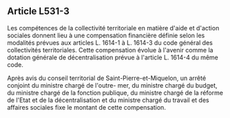 ## Article L531-3

Les compétences de la collectivité territoriale en matière d'aide et d'action sociales donnent lieu à une
compensation financière définie selon les modalités prévues aux articles L. 1614-1 à L. 1614-3 du code
général des collectivités territoriales. Cette compensation évolue à l'avenir comme la dotation générale de
décentralisation prévue à l'article L. 1614-4 du même code.

Après avis du conseil territorial de Saint-Pierre-et-Miquelon, un arrêté conjoint du ministre chargé de l'outre-
mer, du ministre chargé du budget, du ministre chargé de la fonction publique, du ministre chargé de la
réforme de l'Etat et de la décentralisation et du ministre chargé du travail et des affaires sociales fixe le
montant de cette compensation.


